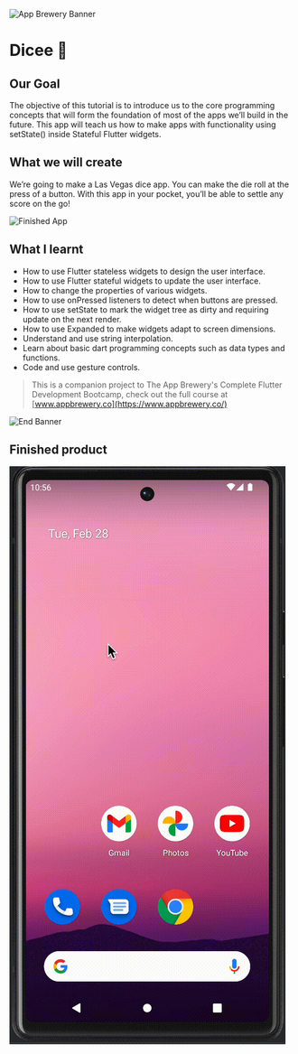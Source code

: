 ![App Brewery Banner](https://github.com/londonappbrewery/Images/blob/master/AppBreweryBanner.png)

# Dicee 🎲

## Our Goal

The objective of this tutorial is to introduce us to the core programming concepts that will form the foundation of most of the apps we’ll build in the future. This app will teach us how to make apps with functionality using setState() inside Stateful Flutter widgets.


## What we will create

We’re going to make a Las Vegas dice app. You can make the die roll at the press of a button. With this app in your pocket, you’ll be able to settle any score on the go!

![Finished App](https://github.com/londonappbrewery/Images/blob/master/dicee-demo.gif)

## What I learnt

- How to use Flutter stateless widgets to design the user interface.
- How to use Flutter stateful widgets to update the user interface.
- How to change the properties of various widgets.
- How to use onPressed listeners to detect when buttons are pressed.
- How to use setState to mark the widget tree as dirty and requiring update on the next render.
- How to use Expanded to make widgets adapt to screen dimensions.
- Understand and use string interpolation.
- Learn about basic dart programming concepts such as data types and functions.
- Code and use gesture controls.

>This is a companion project to The App Brewery's Complete Flutter Development Bootcamp, check out the full course at [www.appbrewery.co](https://www.appbrewery.co/)

![End Banner](https://github.com/londonappbrewery/Images/blob/master/readme-end-banner.png)

## Finished product

![Android App](https://github.com/BasakK6/dicee-flutter/blob/master/readme_assets/android_app.gif?raw=true)